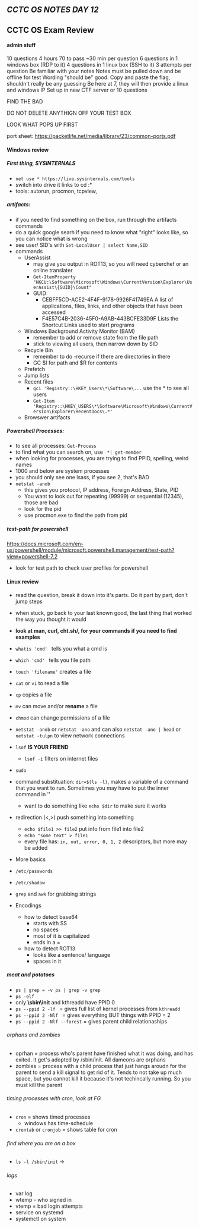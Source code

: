 ## *CCTC OS NOTES DAY 12*

## CCTC OS Exam Review

#### admin stuff 
10 questions
4 hours
70 to pass
~30 min per question
6 questions in 1 windows box (RDP to it)
4 questions in 1 linux box (SSH to it)
3 attempts per question
Be familiar with your notes 
Notes must be pulled down and be offline for test
Wording "should be" good. 
Copy and paste the flag, shouldn't really be any guessing 
Be here at 7, they will then provide a linux and windows IP
Set up in new CTF server or 10 questions

FIND THE BAD 

DO NOT DELETE ANYTHIGN OFF YOUR TEST BOX

LOOK WHAT POPS UP FIRST

port sheet: https://packetlife.net/media/library/23/common-ports.pdf 
#### Windows review

##### First thing, SYSINTERNALS

- `net use * https://live.sysinternals.com/tools`
- switch into drive it links to cd :*
- tools: autorun, procmon, tcpview, 

##### artifacts:
- if you need to find something on the box, run through the artifacts commands
- do a quick google searh if you need to know what "right" looks like, so you can notice what is wrong 
- see user/ SID's with `Get-LocalUser | select Name,SID` 
- commands
    - UserAssist
        - may give you output in ROT13, so you will need cyberchef or an online translater 
        - `Get-ItemProperty "HKCU:\Software\Microsoft\Windows\CurrentVersion\Explorer\UserAssist\{GUID}\Count" `
        - GUID
            - CEBFF5CD-ACE2-4F4F-9178-9926F41749EA A list of applications, files, links, and other objects that have been accessed
            - F4E57C4B-2036-45F0-A9AB-443BCFE33D9F Lists the Shortcut Links used to start programs
    - Windows Background Activity Monitor (BAM)
        - remember to add or remove state from the file path 
        - stick to viewing all users, then narrow down by SID
    - Recycle Bin
        - remember to do -recurse if there are directories in there
        - GC $I for path and $R for contents
    - Prefetch
    - Jump lists
    - Recent files
        - `gci 'Registry::\HKEY_Users\*\Software\...` use the * to see all users 
        - `Get-Item 'Registry::\HKEY_USERS\*\Software\Microsoft\Windows\CurrentVersion\Explorer\RecentDocs\.*'`
    - Browswer artifacts 

##### Powershell Processes:
- to see all processes: `Get-Process` 
- to find what you can search on, use ` *| get-member` 
- when looking for processes, you are trying to find PPID, spelling, weird names
- 1000 and below are system processes 
- you should only see one lsass, if you see 2, that's BAD
- `netstat -anob` 
    - this gives you protocol, IP address, Foreign Address, State, PID
    - You want to look out for repeating (99999) or sequential (12345), those are bad 
    - look for the pid
    - use procmon.exe to find the path from pid 

##### test-path for powershell
https://docs.microsoft.com/en-us/powershell/module/microsoft.powershell.management/test-path?view=powershell-7.2
- look for test path to check user profiles for powershell 


#### Linux review
- read the question, break it down into it's parts. Do it part by part, don't jump steps
- when stuck, go back to your last known good, the last thing that worked the way you thought it would 

- **look at man, curl, cht.sh/, for your commands if you need to find examples**
- `whatis 'cmd' ` tells you what a cmd is
- `which 'cmd' ` tells you file path
- `touch 'filename'` creates a file
- `cat` or  `vi` to read a file 
- `cp` copies a file
- `mv` can move and/or **rename** a file
- `chmod` can change permissions of a file 
- `netstat -anob` or `netstat -ano` and can also `netstat -ano | head`  or `netstat -tulpn` to view network connections
- `lsof` **IS YOUR FRIEND**
    - `lsof -i` filters on internet files
- `sudo` 
- command substituation: `dir=$(ls -l)`, makes a variable of a command that you want to run. Sometimes you may have to put the inner command in ''
    - want to do something like `echo $dir` to make sure it works
- redirection (<,>) push something into something
    - `echo $file1 >> file2` put info from file1 into file2
    - `echo "some text" > file1`
    - every file has: `in, out, error, 0, 1, 2` descriptors, but more may be added 
- More basics
-  `/etc/passwords`
- `/etc/shadow`
- `grep` and `awk` for grabbing strings

- Encodings
    - how to detect base64
        - starts with SS
        - no spaces
        - most of it is capitalized
        - ends in a = 
    - how to detect ROT13
        - looks like a sentence/ language
        - spaces in it
##### meat and potatoes
- `ps | grep = -v ps | grep -v grep`
- `ps -elf`
- only **\sbin\init** and kthreadd have PPID 0
- `ps --ppid 2 -lf ` = gives full list of kernel processes from `kthreadd`
- `ps --ppid 2 -Nlf ` = gives everything BUT things with PPID = 2
- `ps --ppid 2 -Nlf --forest` = gives parent child relationaships

###### orphans and zombies
- oprhan = process who's parent have finished what it was doing, and has exited. it get's adopted by /sbin/init. All dameons are orphans
- zombies = process with a child process that just hangs aroudn for the parent to send a kill signal to get rid of it. Tends to not take up much space, but you cannot kill it because it's not techincally running. So you must kill the parent

###### timing processes with cron, look at FG
- `cron` = shows timed processes 
    - windows has time-schedule
- `crontab` or `cronjob` = shows table for cron 

###### find where you are on a box
- `ls -l /sbin/init` -> 

###### logs
- var log 
- wtemp - who signed in
- vtemp = bad login attempts
- service on systemd 
- systemctl on system 